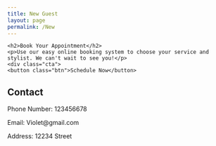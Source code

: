 ```yaml
---
title: New Guest
layout: page
permalink: /New
---
```

<div class="Price">

    <h2>Book Your Appointment</h2>
    <p>Use our easy online booking system to choose your service and stylist. We can't wait to see you!</p>
    <div class="cta">
    <button class="btn">Schedule Now</button>
</div>

<h2>Contact</h2>


<p>Phone Number: 123456678</p>
<p>Email: Violet@gmail.com</p>
<p>Address: 12234 Street</p>


  